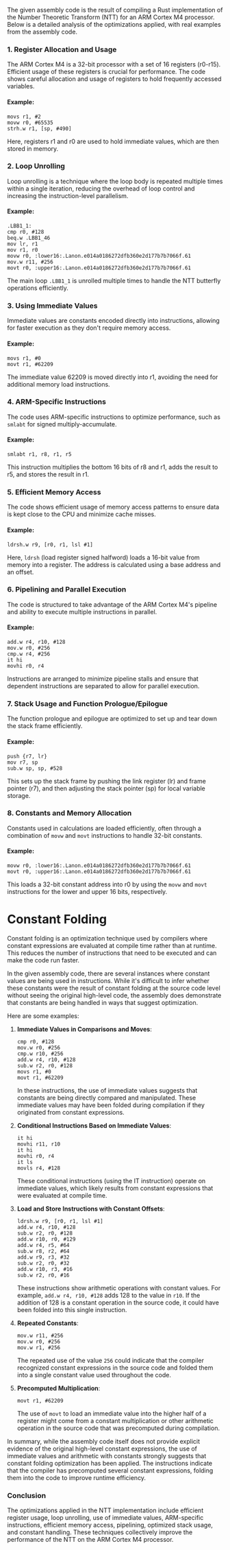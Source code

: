 The given assembly code is the result of compiling a Rust implementation of the Number Theoretic Transform (NTT) for an ARM Cortex M4 processor. Below is a detailed analysis of the optimizations applied, with real examples from the assembly code.

### 1. Register Allocation and Usage

The ARM Cortex M4 is a 32-bit processor with a set of 16 registers (r0-r15). Efficient usage of these registers is crucial for performance. The code shows careful allocation and usage of registers to hold frequently accessed variables.

#### Example:
```assembly
movs r1, #2
movw r0, #65535
strh.w r1, [sp, #490]
```
Here, registers r1 and r0 are used to hold immediate values, which are then stored in memory.

### 2. Loop Unrolling

Loop unrolling is a technique where the loop body is repeated multiple times within a single iteration, reducing the overhead of loop control and increasing the instruction-level parallelism.

#### Example:
```assembly
.LBB1_1:
cmp r0, #128
beq.w .LBB1_46
mov lr, r1
mov r1, r0
movw r0, :lower16:.Lanon.e014a0186272dfb360e2d177b7b7066f.61
mov.w r11, #256
movt r0, :upper16:.Lanon.e014a0186272dfb360e2d177b7b7066f.61
```
The main loop `.LBB1_1` is unrolled multiple times to handle the NTT butterfly operations efficiently.

### 3. Using Immediate Values

Immediate values are constants encoded directly into instructions, allowing for faster execution as they don't require memory access.

#### Example:
```assembly
movs r1, #0
movt r1, #62209
```
The immediate value 62209 is moved directly into r1, avoiding the need for additional memory load instructions.

### 4. ARM-Specific Instructions

The code uses ARM-specific instructions to optimize performance, such as `smlabt` for signed multiply-accumulate.

#### Example:
```assembly
smlabt r1, r8, r1, r5
```
This instruction multiplies the bottom 16 bits of r8 and r1, adds the result to r5, and stores the result in r1.

### 5. Efficient Memory Access

The code shows efficient usage of memory access patterns to ensure data is kept close to the CPU and minimize cache misses.

#### Example:
```assembly
ldrsh.w r9, [r0, r1, lsl #1]
```
Here, `ldrsh` (load register signed halfword) loads a 16-bit value from memory into a register. The address is calculated using a base address and an offset.

### 6. Pipelining and Parallel Execution

The code is structured to take advantage of the ARM Cortex M4's pipeline and ability to execute multiple instructions in parallel.

#### Example:
```assembly
add.w r4, r10, #128
mov.w r0, #256
cmp.w r4, #256
it hi
movhi r0, r4
```
Instructions are arranged to minimize pipeline stalls and ensure that dependent instructions are separated to allow for parallel execution.

### 7. Stack Usage and Function Prologue/Epilogue

The function prologue and epilogue are optimized to set up and tear down the stack frame efficiently.

#### Example:
```assembly
push {r7, lr}
mov r7, sp
sub.w sp, sp, #528
```
This sets up the stack frame by pushing the link register (lr) and frame pointer (r7), and then adjusting the stack pointer (sp) for local variable storage.

### 8. Constants and Memory Allocation

Constants used in calculations are loaded efficiently, often through a combination of `movw` and `movt` instructions to handle 32-bit constants.

#### Example:
```assembly
movw r0, :lower16:.Lanon.e014a0186272dfb360e2d177b7b7066f.61
movt r0, :upper16:.Lanon.e014a0186272dfb360e2d177b7b7066f.61
```
This loads a 32-bit constant address into r0 by using the `movw` and `movt` instructions for the lower and upper 16 bits, respectively.

# Constant Folding

Constant folding is an optimization technique used by compilers where constant expressions are evaluated at compile time rather than at runtime. This reduces the number of instructions that need to be executed and can make the code run faster.

In the given assembly code, there are several instances where constant values are being used in instructions. While it's difficult to infer whether these constants were the result of constant folding at the source code level without seeing the original high-level code, the assembly does demonstrate that constants are being handled in ways that suggest optimization.

Here are some examples:

1. **Immediate Values in Comparisons and Moves**:
    ```assembly
    cmp r0, #128
    mov.w r0, #256
    cmp.w r10, #256
    add.w r4, r10, #128
    sub.w r2, r0, #128
    movs r1, #0
    movt r1, #62209
    ```

    In these instructions, the use of immediate values suggests that constants are being directly compared and manipulated. These immediate values may have been folded during compilation if they originated from constant expressions.

2. **Conditional Instructions Based on Immediate Values**:
    ```assembly
    it hi
    movhi r11, r10
    it hi
    movhi r0, r4
    it ls
    movls r4, #128
    ```

    These conditional instructions (using the IT instruction) operate on immediate values, which likely results from constant expressions that were evaluated at compile time.

3. **Load and Store Instructions with Constant Offsets**:
    ```assembly
    ldrsh.w r9, [r0, r1, lsl #1]
    add.w r4, r10, #128
    sub.w r2, r0, #128
    add.w r10, r0, #129
    add.w r4, r5, #64
    sub.w r8, r2, #64
    add.w r9, r3, #32
    sub.w r2, r0, #32
    add.w r10, r3, #16
    sub.w r2, r0, #16
    ```

    These instructions show arithmetic operations with constant values. For example, `add.w r4, r10, #128` adds 128 to the value in `r10`. If the addition of 128 is a constant operation in the source code, it could have been folded into this single instruction.

4. **Repeated Constants**:
    ```assembly
    mov.w r11, #256
    mov.w r0, #256
    mov.w r1, #256
    ```

    The repeated use of the value `256` could indicate that the compiler recognized constant expressions in the source code and folded them into a single constant value used throughout the code.

5. **Precomputed Multiplication**:
    ```assembly
    movt r1, #62209
    ```

    The use of `movt` to load an immediate value into the higher half of a register might come from a constant multiplication or other arithmetic operation in the source code that was precomputed during compilation.

In summary, while the assembly code itself does not provide explicit evidence of the original high-level constant expressions, the use of immediate values and arithmetic with constants strongly suggests that constant folding optimization has been applied. The instructions indicate that the compiler has precomputed several constant expressions, folding them into the code to improve runtime efficiency.

### Conclusion

The optimizations applied in the NTT implementation include efficient register usage, loop unrolling, use of immediate values, ARM-specific instructions, efficient memory access, pipelining, optimized stack usage, and constant handling. These techniques collectively improve the performance of the NTT on the ARM Cortex M4 processor.